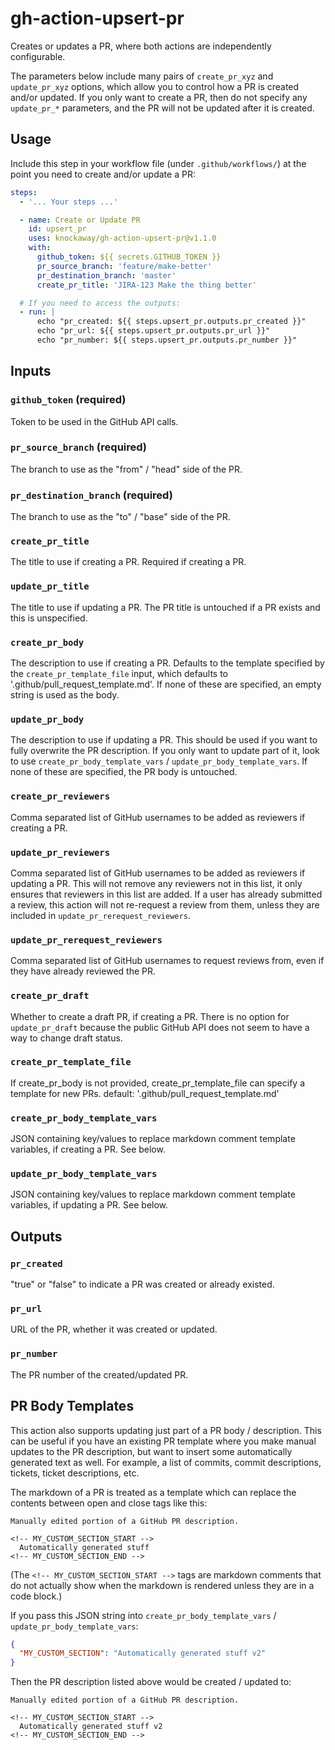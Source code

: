 # gh-action-upsert-pr

Creates or updates a PR, where both actions are independently configurable. 

The parameters below include many pairs of `create_pr_xyz` and `update_pr_xyz` options, which allow 
you to control how a PR is created and/or updated. If you only want to create a PR, then do not specify any
`update_pr_*` parameters, and the PR will not be updated after it is created.

## Usage

Include this step in your workflow file (under `.github/workflows/`) at the point you need to
create and/or update a PR:

```yaml
steps:
  - '... Your steps ...'

  - name: Create or Update PR
    id: upsert_pr
    uses: knockaway/gh-action-upsert-pr@v1.1.0
    with:
      github_token: ${{ secrets.GITHUB_TOKEN }}
      pr_source_branch: 'feature/make-better'
      pr_destination_branch: 'master'
      create_pr_title: 'JIRA-123 Make the thing better'

  # If you need to access the outputs:
  - run: |
      echo "pr_created: ${{ steps.upsert_pr.outputs.pr_created }}"
      echo "pr_url: ${{ steps.upsert_pr.outputs.pr_url }}"
      echo "pr_number: ${{ steps.upsert_pr.outputs.pr_number }}"
```

## Inputs

### `github_token` (required)

Token to be used in the GitHub API calls.

### `pr_source_branch` (required)

The branch to use as the "from" / "head" side of the PR.

### `pr_destination_branch` (required)

The branch to use as the "to" / "base" side of the PR.

### `create_pr_title`

The title to use if creating a PR. Required if creating a PR.

### `update_pr_title`

The title to use if updating a PR. The PR title is untouched if a PR exists
and this is unspecified.

### `create_pr_body`

The description to use if creating a PR. Defaults to the template specified
by the `create_pr_template_file` input, which defaults to '.github/pull_request_template.md'.
If none of these are specified, an empty string is used as the body.

### `update_pr_body`

The description to use if updating a PR. This should be used if you want to fully overwrite
the PR description. If you only want to update part of it, look to use 
`create_pr_body_template_vars` / `update_pr_body_template_vars`. 
If none of these are specified, the PR body is untouched.

### `create_pr_reviewers`

Comma separated list of GitHub usernames to be added as reviewers if creating a PR.

### `update_pr_reviewers`

Comma separated list of GitHub usernames to be added as reviewers if updating a PR.
This will not remove any reviewers not in this list, it only ensures that reviewers
in this list are added. If a user has already submitted a review, this action will not
re-request a review from them, unless they are included in `update_pr_rerequest_reviewers`.

### `update_pr_rerequest_reviewers`

Comma separated list of GitHub usernames to request reviews from, even if they
have already reviewed the PR.

### `create_pr_draft`

Whether to create a draft PR, if creating a PR. There is no option for `update_pr_draft`
because the public GitHub API does not seem to have a way to change draft status.

### `create_pr_template_file`

If create_pr_body is not provided, create_pr_template_file can specify a template for new PRs.
default: '.github/pull_request_template.md'

### `create_pr_body_template_vars`

JSON containing key/values to replace <!-- --> markdown comment template variables, if creating a PR.
See below.

### `update_pr_body_template_vars`

JSON containing key/values to replace <!-- --> markdown comment template variables, if updating a PR.
See below.

## Outputs

### `pr_created`

"true" or "false" to indicate a PR was created or already existed.

### `pr_url`

URL of the PR, whether it was created or updated.

### `pr_number`

The PR number of the created/updated PR.

## PR Body Templates

This action also supports updating just part of a PR body / description. This can be useful if 
you have an existing PR template where you make manual updates to the PR description, but want to
insert some automatically generated text as well. For example, a list of commits, commit descriptions,
tickets, ticket descriptions, etc. 

The markdown of a PR is treated as a template which can replace the contents between open and 
close tags like this:

```
Manually edited portion of a GitHub PR description. 

<!-- MY_CUSTOM_SECTION_START -->
  Automatically generated stuff
<!-- MY_CUSTOM_SECTION_END -->
```

(The `<!-- MY_CUSTOM_SECTION_START -->` tags are markdown comments that do not actually show when
the markdown is rendered unless they are in a code block.)

If you pass this JSON string into `create_pr_body_template_vars` / `update_pr_body_template_vars`:

```json
{
  "MY_CUSTOM_SECTION": "Automatically generated stuff v2"
}
```

Then the PR description listed above would be created / updated to:

```
Manually edited portion of a GitHub PR description. 

<!-- MY_CUSTOM_SECTION_START -->
  Automatically generated stuff v2
<!-- MY_CUSTOM_SECTION_END -->
```
